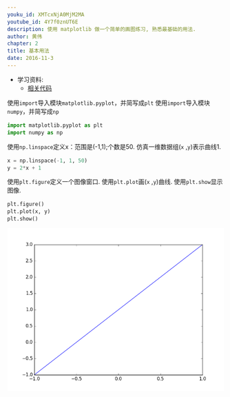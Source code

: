 ```yaml
---
youku_id: XMTcxNjA0MjM2MA
youtube_id: 4Y7f0znUT6E
description: 使用 matplotlib 做一个简单的画图练习, 熟悉最基础的用法.
author: 黄伟
chapter: 2
title: 基本用法
date: 2016-11-3
---
```

* 学习资料:
  * [相关代码](https://github.com/MorvanZhou/tutorials/blob/master/matplotlibTUT/plt3_simple_plot.py)
  
使用`import`导入模块`matplotlib.pyplot`，并简写成`plt`
使用`import`导入模块`numpy`，并简写成`np`

```python
import matplotlib.pyplot as plt
import numpy as np
```

使用`np.linspace`定义x：范围是(-1,1);个数是50.
仿真一维数据组(`x` ,`y`)表示曲线1.

```python
x = np.linspace(-1, 1, 50)
y = 2*x + 1
```

使用`plt.figure`定义一个图像窗口.
使用`plt.plot`画(`x` ,`y`)曲线.
使用`plt.show`显示图像.

```python
plt.figure()
plt.plot(x, y)
plt.show()
```

<img class= "course-image" src="/static/results/plt/2_1.png">

